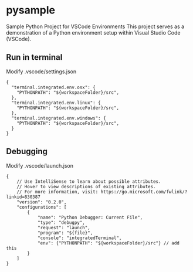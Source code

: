 # pysample

Sample Python Project for VSCode Environments
This project serves as a demonstration of a Python environment setup within Visual Studio Code (VSCode).

## Run in terminal
Modify .vscode/settings.json

    {
      "terminal.integrated.env.osx": {
        "PYTHONPATH": "${workspaceFolder}/src",
      },
      "terminal.integrated.env.linux": {
        "PYTHONPATH": "${workspaceFolder}/src",
      },
      "terminal.integrated.env.windows": {
        "PYTHONPATH": "${workspaceFolder}/src",
      }
    }

## Debugging

Modify .vscode/launch.json

    {
        // Use IntelliSense to learn about possible attributes.
        // Hover to view descriptions of existing attributes.
        // For more information, visit: https://go.microsoft.com/fwlink/?linkid=830387
        "version": "0.2.0",
        "configurations": [
            {
                "name": "Python Debugger: Current File",
                "type": "debugpy",
                "request": "launch",
                "program": "${file}",
                "console": "integratedTerminal",
                "env": {"PYTHONPATH": "${workspaceFolder}/src"} // add this
            }
        ]
    }
